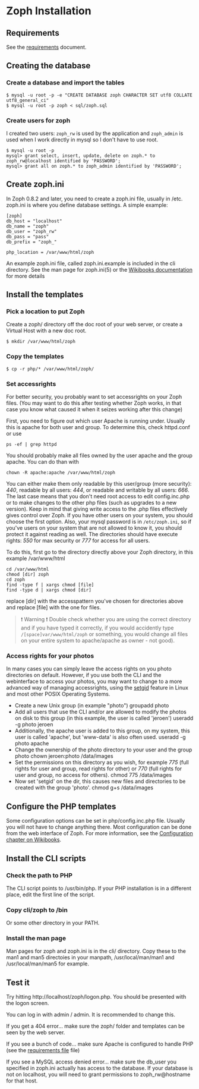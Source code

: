 Zoph Installation
=================

Requirements
------------

See the [requirements](REQUIREMENTS.md) document.

Creating the database
---------------------

### Create a database and import the tables ###

```
$ mysql -u root -p -e "CREATE DATABASE zoph CHARACTER SET utf8 COLLATE utf8_general_ci"
$ mysql -u root -p zoph < sql/zoph.sql
```

### Create users for zoph ###

I created two users: ```zoph_rw``` is used by the application and ```zoph_admin``` is used when I work directly in mysql so I don't
have to use root.

```
$ mysql -u root -p
mysql> grant select, insert, update, delete on zoph.* to zoph_rw@localhost identified by 'PASSWORD';
mysql> grant all on zoph.* to zoph_admin identified by 'PASSWORD';
```

Create zoph.ini
---------------
In Zoph 0.8.2 and later, you need to create a zoph.ini file, usually in 
/etc. zoph.ini is where you define database settings. A simple example:

```
[zoph]
db_host = "localhost"
db_name = "zoph"
db_user = "zoph_rw"
db_pass = "pass"
db_prefix = "zoph_"

php_location = /var/www/html/zoph
```

An example zoph.ini file, called zoph.ini.example is included in the cli directory.
See the man page for zoph.ini(5) or the [Wikibooks documentation](http://en.wikibooks.org/wiki/Zoph/Configuration) for more details

Install the templates
---------------------

### Pick a location to put Zoph ###

Create a zoph/ directory off the doc root of your web server, or create a Virtual Host with a new doc root.

```
$ mkdir /var/www/html/zoph
```

### Copy the templates ###
```
$ cp -r php/* /var/www/html/zoph/
```
### Set accessrights ###

For better security, you probably want to set accessrights on your Zoph files. (You may want to do this after testing whether Zoph works, in that case you know what caused it when it seizes working after this change)

First, you need to figure out which user Apache is running under. Usually this is apache for both user and group. To determine this, check httpd.conf or use

```
ps -ef | grep httpd
```

You should probably make all files owned by the user apache and the group apache. You can do than with

```
chown -R apache:apache /var/www/html/zoph 
```
You can either make them only readable by this user/group (more security): *440*, readable by all users: *444*, or readable and writable by all users: *666*. The last case means that you don't need root access to edit config.inc.php or to make changes to the other php files (such as upgrades to a new version). Keep in mind that giving write access to the .php files effectively gives control over Zoph. If you have other users on your system, you should choose the first option. Also, your mysql password is in `/etc/zoph.ini`, so if you've users on your system that are not allowed to know it, you should protect it against reading as well. The directories should have execute rights: *550* for max security or *777* for access for all users.

To do this, first go to the directory directly above your Zoph directory, in this example /var/www/html

```
cd /var/www/html
chmod [dir] zoph
cd zoph
find -type f | xargs chmod [file]
find -type d | xargs chmod [dir]
```
replace [dir] with the accesspattern you've chosen for directories above and replace [file] with the one for files.

> :exclamation: Warning :exclamation:
> Double check whether you are using the correct directory and if you have typed it correctly, if you would 
> accidently type `/[space]var/www/html/zoph` or something, you would change all files on your entire system to 
> apache/apache as owner - not good).


### Access rights for your photos ###
In many cases you can simply leave the access rights on you photo directories on default.
However, if you use both the CLI and the webinterface to access your photos, you may want to change to a more advanced way of managing accessrights, using the [setgid](https://en.wikipedia.org/wiki/Setgid#setgid_on_directories]) feature in Linux and most other POSIX Operating Systems.

* Create a new Unix group (in example "photo")
    groupadd photo
* Add all users that use the CLI and/or are allowed to modify the photos on disk to this group (in this example, the user is called 'jeroen')
    useradd -g photo jeroen
* Additionally, the apache user is added to this group, on my system, this user is called 'apache', but 'www-data' is also often used.
    useradd -g photo apache
* Change the ownership of the photo directory to your user and the group photo
    chown jeroen:photo /data/images
* Set the permissions on this directory as you wish, for example *775* (full rights for user and group, read rights for other) or *770* (full rights for user and group, no access for others).
    chmod 775 /data/images
* Now set 'setgid' on the dir, this causes new files and directories to be created with the group 'photo'.
    chmod g+s /data/images


Configure the PHP templates
---------------------------

Some configuration options can be set in php/config.inc.php file. Usually you will not have to change anything there. Most configuration can be done from the web interface of Zoph. For more information, see the [Configuration chapter on Wikibooks](http://en.wikibooks.org/wiki/Zoph/Configuration).

Install the CLI scripts
-----------------------

### Check the path to PHP ###

The CLI script points to /usr/bin/php.  If your PHP installation is in a different place, edit the first line of the script.

### Copy cli/zoph to /bin ###
Or some other directory in your PATH.

### Install the man page ###
Man pages for zoph and zoph.ini is in the cli/ directory. Copy these to the man1 and man5 directoies in your manpath, /usr/local/man/man1 and /usr/local/man/man5 for example.

Test it
-------
Try hitting http://localhost/zoph/logon.php.  You should be presented with the logon screen.

You can log in with admin / admin. It is recommended to change this.

If you get a 404 error...
make sure the zoph/ folder and templates can be seen by the web server.

If you see a bunch of code...
make sure Apache is configured to handle PHP (see the [requirements file](REQUIREMENTS.md) file)

If you see a MySQL access denied error...
make sure the db_user you specified in zoph.ini actually has access to the database.  If your database is not on localhost, you will need to grant permissions to zoph_rw@hostname for that host.
